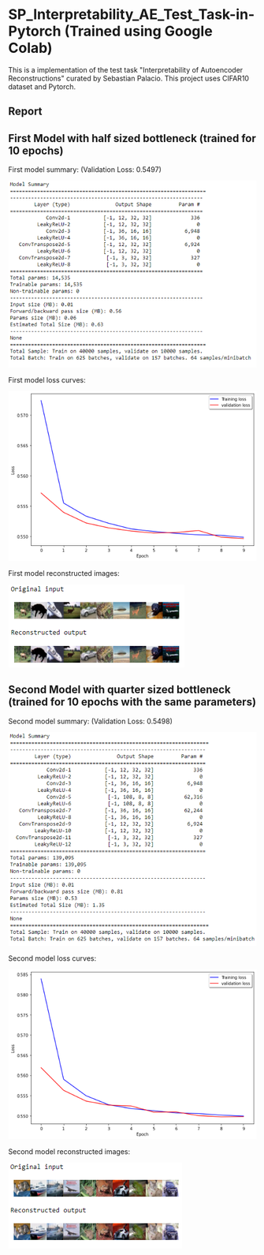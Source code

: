 # SP_Interpretability_AE_Test_Task-in-Pytorch (Trained  using Google Colab)
This is a implementation of the test task "Interpretability of Autoencoder Reconstructions" curated by Sebastian Palacio. This project uses CIFAR10 dataset and Pytorch.

## Report

## First Model with half sized bottleneck (trained for 10 epochs)
First model summary:
(Validation Loss: 0.5497) 

![decode](/images/summary_model_1.png)

First model loss curves: 

![decode](/images/loss_curves_model_1.png)

First model reconstructed images: 

![decode](/images/reconstruction_model_1.png)

## Second Model with quarter sized bottleneck (trained for 10 epochs with the same parameters)
Second model summary:
(Validation Loss: 0.5498) 

![decode](/images/summary_model_2.png)

Second model loss curves: 

![decode](/images/loss_curves_model_2.png)

Second model reconstructed images: 

![decode](/images/reconstruction_model_2.png)
